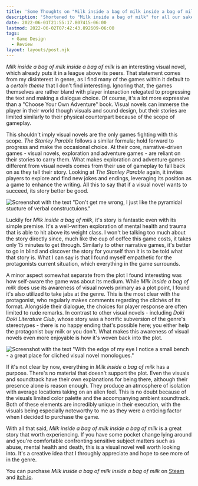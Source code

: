 ```yaml
---
title: 'Some Thoughts on "Milk inside a bag of milk inside a bag of milk"'
description: 'Shortened to "Milk inside a bag of milk" for all our sakes.'
date: 2022-06-01T21:55:17.807415-06:00
lastmod: 2022-06-02T07:42:43.892609-06:00
tags:
  - Game Design
  - Review
layout: layouts/post.njk
---
```


*Milk inside a bag of milk inside a bag of milk* is an interesting visual novel, which already puts it in a league above its peers. That statement comes from my disinterest in genre, as I find many of the games within it default to a *certain theme* that I don't find interesting. Ignoring that, the games themselves are rather bland with player interaction relegated to progressing the text and making a dialogue choice. Of course, it's a lot more expressive than a "Choose Your Own Adventure" book. Visual novels can immerse the player in their world though visuals and sound design, but their stories are limited similarly to their physical counterpart because of the scope of gameplay. 

This shouldn't imply visual novels are the only games fighting with this scope. *The Stanley Parable* follows a similar formula; hold forward to progress and make the occasional choice. At their core, narrative-driven games - visual novels, exploration and adventure games - are reliant on their stories to carry them. What makes exploration and adventure games different from visual novels comes from their use of gameplay to fall back on as they tell their story. Looking at *The Stanley Parable* again, it invites players to explore and find new jokes and endings, leveraging its position as a game to enhance the writing. All this to say that if a visual novel wants to succeed, its story better be good.

![Screenshot with the text "Don't get me wrong, I just like the pyramidal stucture of verbal constructuions."](/img/blog/review-milk-inside-a-bag-of-milk/review-milk-1.jpg)

Luckily for *Milk inside a bag of milk*, it's story is fantastic even with its simple premise. It's a well-written exploration of mental health and trauma that is able to hit above its weight class. I won't be talking too much about the story directly since, much like the cup of coffee this game costs, it takes only 15 minutes to get through. Similarly to other narrative games, it's better to go in blind and discover the story for yourself than it is to be told what that story is. What I can say is that I found myself empathetic for the protagonists current situation, which everything in the game surrounds.

A minor aspect somewhat separate from the plot I found interesting was how self-aware the game was about its medium. While *Milk inside a bag of milk* does use its awareness of visual novels primary as a plot point, I found it's also utilized to take jabs at the genre. This is the most clear with the protagonist, who regularly makes comments regarding the clichés of its format. Alongside their dialogue, the choices for player response are often limited to rude remarks. In contrast to other visual novels - including *Doki Doki Literature Club*, whose story was a horrific subversion of the genre's stereotypes - there is no happy ending that's possible here; you either help the protagonist buy milk or you don't. What makes this awareness of visual novels even more enjoyable is how it's woven back into the plot.

![Screenshot with the text "With the edge of my eye I notice a small bench - a great place for cliched visual novel monologues."](/img/blog/review-milk-inside-a-bag-of-milk/review-milk-2.jpg)

If it's not clear by now, everything in *Milk inside a bag of milk* has a purpose. There's no material that doesn't support the plot. Even the visuals and soundtrack have their own explanations for being there, although their presence alone is reason enough. They produce an atmosphere of isolation with average locations taking on an alien feel. This is no doubt because of the visuals limited color palette and the accompanying ambient soundtrack. Both of these elements are incredibly unique in their execution, with the visuals being especially noteworthy to me as they were a enticing factor when I decided to purchase the game. 

With all that said, *Milk inside a bag of milk inside a bag of milk* is a great story that worth experiencing. If you have some pocket change lying around and you're comfortable confronting sensitive subject matters such as abuse, mental health and death, this is a visual novel well worth looking into. It's a creative idea that I throughly appreciate and hope to see more of in the genre.

You can purchase *Milk inside a bag of milk inside a bag of milk* on [Steam](https://store.steampowered.com/app/1392820) and [itch.io](https://nikita-kryukov.itch.io/pmkm).